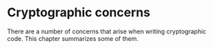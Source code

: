 # Cryptographic concerns

There are a number of concerns that arise when writing cryptographic
code. This chapter summarizes some of them.
